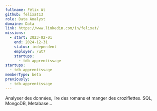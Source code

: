 ```yaml
---
fullname: Félix At
github: felixat13
role: Data Analyst
domaine: Data
link: https://www.linkedin.com/in/felixat/
missions:
  - start: 2023-02-01
    end: 2024-12-31
    status: independent
    employer: /ut7
    startups:
      - tdb-apprentissage
startups:
  - tdb-apprentissage
memberType: beta
previously:
  - tdb-apprentissage
---
```

Analyser des données, lire des romans et manger des croziflettes. SQL, MongoDB, Metabase...